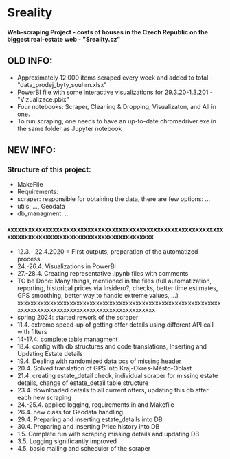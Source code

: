 # Sreality
#### Web-scraping Project - costs of houses in the Czech Republic on the biggest real-estate web - "Sreality.cz"
## OLD INFO:
* Approximately 12.000 items scraped every week and added to total - "data_prodej_byty_souhrn.xlsx"
* PowerBI file with some interactive visualizations for 29.3.20-1.3.201 - "Vizualizace.pbix"
* Four notebooks: Scraper, Cleaning & Dropping, Visualizaton, and All in one.
* To run scraping, one needs to have an up-to-date chromedriver.exe in the same folder as Jupyter notebook

## NEW INFO:
### Structure of this project:
- MakeFile
- Requirements: 
- scraper: responsible for obtaining the data, there are few options: ...
- utils: ..., Geodata 
- db_managment: ..
#### xxxxxxxxxxxxxxxxxxxxxxxxxxxxxxxxxxxxxxxxxxxxxxxxxxxxxxxxxxxxxxxxxxxxxxxxxxxxxxxxxxxxxxxxxxxxxxxxxxxxxxxx
* 12.3.- 22.4.2020 = First outputs, preparation of the automatized process.
* 24.-26.4. Visualizations in PowerBI
* 27.-28.4. Creating representative .ipynb files with comments
* TO be Done: Many things, mentioned in the files (full automatization, reporting, historical prices via Insidero?, checks, better time estimates, GPS smoothing, better way to handle extreme values, ...)
xxxxxxxxxxxxxxxxxxxxxxxxxxxxxxxxxxxxxxxxxxxxxxxxxxxxxxxxxxxxxxxxxxxxxxxxxxxxxxxxxxxxxxxxxxxxxxxxxxxxxxxx
* spring 2024: started rework of the scraper
* 11.4. extreme speed-up of getting offer details using different API call with filters
* 14-17.4. complete table managment
* 18.4. config with db structures and code translations, Inserting and Updating Estate details
* 19.4. Dealing with randomized data bcs of missing header
* 20.4. Solved translation of GPS into Kraj-Okres-Město-Oblast
* 21.4. creating estate_detail check, individual scraper for missing estate details, change of estate_detail table structure
* 23.4. downloaded details to all current offers, updating this db after each new scraping
* 24.-25.4. applied logging, requirements.in and Makefile
* 26.4. new class for Geodata handling
* 29.4. Preparing and inserting estate_details into DB
* 30.4. Preparing and inserting Price history into DB
* 1.5. Complete run with scraping missing details and updating DB
* 3.5. Logging significantly improved
* 4.5. basic mailing and scheduler of the scraper
